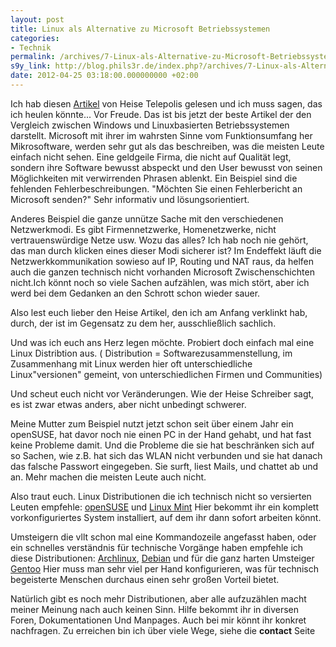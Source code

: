 ```yaml
---
layout: post
title: Linux als Alternative zu Microsoft Betriebssystemen
categories:
- Technik
permalink: /archives/7-Linux-als-Alternative-zu-Microsoft-Betriebssystemen.html
s9y_link: http://blog.phils3r.de/index.php?/archives/7-Linux-als-Alternative-zu-Microsoft-Betriebssystemen.html
date: 2012-04-25 03:18:00.000000000 +02:00
---
```

Ich hab diesen [Artikel](http://www.heise.de/tp/artikel/36/36245/1.html) von Heise Telepolis gelesen und ich muss sagen, das ich heulen könnte... Vor Freude.
Das ist bis jetzt der beste Artikel der den Vergleich zwischen Windows und Linuxbasierten Betriebssystemen darstellt. Microsoft mit ihrer im wahrsten Sinne vom Funktionsumfang her Mikrosoftware, werden sehr gut als das beschreiben, was die meisten Leute einfach nicht sehen. Eine geldgeile Firma, die nicht auf Qualität legt, sondern ihre Software bewusst abspeckt und den User bewusst von seinen Möglichkeiten mit verwirrenden Phrasen ablenkt. Ein Beispiel sind die fehlenden Fehlerbeschreibungen. "Möchten Sie einen Fehlerbericht an Microsoft senden?"
Sehr informativ und lösungsorientiert.

Anderes Beispiel die ganze unnütze Sache mit den verschiedenen Netzwerkmodi. Es gibt Firmennetzwerke, Homenetzwerke, nicht vertrauenswürdige Netze usw. Wozu das alles? Ich hab noch nie gehört, das man durch klicken eines dieser Modi sicherer ist? Im Endeffekt läuft die Netzwerkkommunikation sowieso auf IP, Routing und NAT raus, da helfen auch die ganzen technisch nicht vorhanden Microsoft Zwischenschichten nicht.Ich könnt noch so viele Sachen aufzählen, was mich stört, aber ich werd bei dem Gedanken an den Schrott schon wieder sauer.

Also lest euch lieber den Heise Artikel, den ich am Anfang verklinkt hab, durch, der ist im Gegensatz zu dem her, ausschließlich sachlich.

Und was ich euch ans Herz legen möchte. Probiert doch einfach mal eine Linux Distribtion aus. ( Distribution = Softwarezusammenstellung, im Zusammenhang mit Linux werden hier oft unterschiedliche Linux"versionen" gemeint, von unterschiedlichen Firmen und Communities)

Und scheut euch nicht vor Veränderungen. Wie der Heise Schreiber sagt, es ist zwar etwas anders, aber nicht unbedingt schwerer.

Meine Mutter zum Beispiel nutzt jetzt schon seit über einem Jahr ein openSUSE, hat davor noch nie einen PC in der Hand gehabt, und hat fast keine Probleme damit. Und die Probleme die sie hat beschränken sich auf so Sachen, wie z.B. hat sich das WLAN nicht verbunden und sie hat danach das falsche Passwort eingegeben. Sie surft, liest Mails, und chattet ab und an. Mehr machen die meisten Leute auch nicht.

Also traut euch. Linux Distributionen die ich technisch nicht so versierten Leuten empfehle:
[openSUSE](http://www.opensuse.org/de/) und [Linux Mint](http://linuxmint.com/)
Hier bekommt ihr ein komplett vorkonfiguriertes System installiert, auf dem ihr dann sofort arbeiten könnt.

Umsteigern die vllt schon mal eine Kommandozeile angefasst haben, oder ein schnelles verständnis für technische Vorgänge haben empfehle ich diese Distributionen:
[Archlinux](https://www.archlinux.de/), [Debian](http://www.debian.org/) und für die ganz harten Umsteiger [Gentoo](http://www.gentoo.de/)
Hier muss man sehr viel per Hand konfigurieren, was für technisch begeisterte Menschen durchaus einen sehr großen Vorteil bietet.

Natürlich gibt es noch mehr Distributionen, aber alle aufzuzählen macht meiner Meinung nach auch keinen Sinn.
Hilfe bekommt ihr in diversen Foren, Dokumentationen Und Manpages.
Auch bei mir könnt ihr konkret nachfragen. Zu erreichen bin ich über viele Wege, siehe die **contact** Seite
